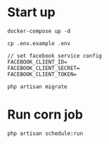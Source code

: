 # Start up
```
docker-compose up -d

cp .env.example .env

// set facebook service config
FACEBOOK_CLIENT_ID=
FACEBOOK_CLIENT_SECRET=
FACEBOOK_CLIENT_TOKEN=

php artisan migrate
```

# Run corn job
```
php artisan schedule:run
```
